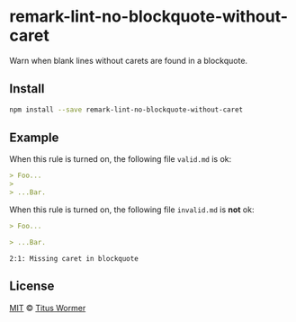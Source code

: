 <!--This file is generated-->

# remark-lint-no-blockquote-without-caret

Warn when blank lines without carets are found in a blockquote.

## Install

```sh
npm install --save remark-lint-no-blockquote-without-caret
```

## Example

When this rule is turned on, the following file
`valid.md` is ok:

```markdown
> Foo...
>
> ...Bar.
```

When this rule is turned on, the following file
`invalid.md` is **not** ok:

```markdown
> Foo...

> ...Bar.
```

```text
2:1: Missing caret in blockquote
```

## License

[MIT](https://github.com/wooorm/remark-lint/blob/master/LICENSE) © [Titus Wormer](http://wooorm.com)
